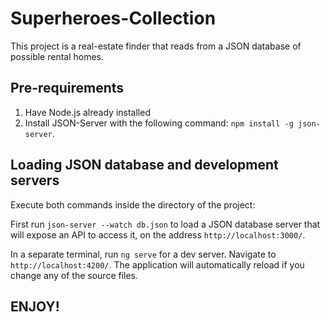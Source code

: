 # Superheroes-Collection

This project is a real-estate finder that reads from a JSON database of possible rental homes.

## Pre-requirements

1. Have Node.js already installed
2. Install JSON-Server with the following command: `npm install -g json-server`.

## Loading JSON database and development servers

Execute both commands inside the directory of the project:

First run `json-server --watch db.json` to load a JSON database server that will expose an API to access it, on the address `http://localhost:3000/`.

In a separate terminal, run `ng serve` for a dev server. Navigate to `http://localhost:4200/`. The application will automatically reload if you change any of the source files.

## ENJOY!

